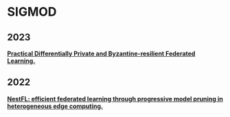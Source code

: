 # SIGMOD

## 2023

**[Practical Differentially Private and Byzantine-resilient Federated Learning.](https://arxiv.org/pdf/2304.09762.pdf)**

## 2022

**[NestFL: efficient federated learning through progressive model pruning in heterogeneous edge computing.](https://arxiv.org/pdf/2206.07975.pdf)**